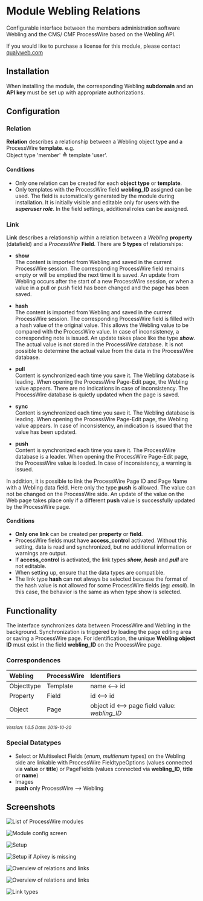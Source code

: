 Module Webling Relations
=========================

Configurable interface between the members administration software Webling and the CMS/ CMF ProcessWire based on the Webling API.

If you would like to purchase a license for this module, please contact [qualyweb.com](https://qualyweb.com/en/contact/)

## Installation

When installing the module, the corresponding Webling **subdomain** and an **API key** must be set up with appropriate authorizations.

## Configuration

### Relation
**Relation** describes a relationship between a Webling object type and a ProcessWire **template**. e.g.  
Object type 'member' <big>&#x2259;</big> template 'user'.

#### Conditions
+ Only one relation can be created for each **object type** or **template**.
+ Only templates with the ProcessWire field **webling_ID** assigned can be used. The field is automatically generated by the module during installation. It is initially visible and editable only for users with the _**superuser role**_. In the field settings, additional roles can be assigned.

### Link
**Link** describes a relationship within a relation between a *Webling* **property** (datafield) and a *ProcessWire* **Field**. There are **5 types** of relationships:

+ **show**  
	The content is imported from Webling and saved in the current ProcessWire session. The corresponding ProcessWire field remains empty or will be emptied the next time it is saved. An update from Webling occurs after the start of a new ProcessWire session, or when a value in a pull or push field has been changed and the page has been saved.
	
+ **hash**  
	The content is imported from Webling and saved in the current ProcessWire session. The corresponding ProcessWire field is filled with a hash value of the original value. This allows the Webling value to be compared with the ProcessWire value. In case of inconsistency, a corresponding note is issued. An update takes place like the type _**show**_. The actual value is not stored in the ProcessWire database. It is not possible to determine the actual value from the data in the ProcessWire database.
	
+ **pull**	  
	Content is synchronized each time you save it. The Webling database is leading. When opening the ProcessWire Page-Edit page, the Webling value appears. There are no indications in case of inconsistency. The ProcessWire database is quietly updated when the page is saved.
	
+ **sync**  
	Content is synchronized each time you save it. The Webling database is leading. When opening the ProcessWire Page-Edit page, the Webling value appears. In case of inconsistency, an indication is issued that the value has been updated.
	
+ **push**  
	Content is synchronized each time you save it. The ProcessWire database is a leader. When opening the ProcessWire Page-Edit page, the ProcessWire value is loaded. In case of inconsistency, a warning is issued.
	
In addition, it is possible to link the ProcessWire Page ID and Page Name with a Webling data field. Here only the type **push** is allowed. The value can not be changed on the ProcessWire side. An update of the value on the Web page takes place only if a different **push** value is successfully updated by the ProcessWire page.

#### Conditions
+ **Only one link** can be created per **property** or **field**.
+ ProcessWire fields must have **access_control** activated. Without this setting, data is read and synchronized, but no additional information or warnings are output.
+ If **access_control** is activated, the link types _**show**_, _**hash**_ and _**pull**_ are not editable.
+ When setting up, ensure that the data types are compatible.
+ The link type **hash** can not always be selected because the format of the hash value is not allowed for some ProcessWire fields (eg: *email*). In this case, the behavior is the same as when type show is selected.

## Functionality

The interface synchronizes data between ProcessWire and Webling in the background. Synchronization is triggered by loading the page editing area or saving a ProcessWire page. For identification, the unique **Webling object ID** must exist in the field **webling_ID** on the ProcessWire page.

### Correspondences

| Webling | ProcessWire | Identifiers |
|:--|:--|:--|
| Objecttype | Template | name &xharr; id |
| Property | Field | id &xharr; id |
| Object | Page | object id &xharr; page field value: *webling_ID* |

<small>_Version: 1.0.5 Date: 2019-10-20_</small>

### Special Datatypes
+ Select or Multiselect Fields (*enum*, *multienum* types) on the Webling side are linkable with ProcessWire FieldtypeOptions (values connected via **value** or **title**) or PageFields (values connected via **webling_ID**, **title** or **name**)
+ Images  
	**push** only ProcessWire &xrarr; Webling
	
## Screenshots

![List of ProcessWire modules](screenshots/install-1-general.png)

![Module config screen](screenshots/install-2-modul-config.png)

![Setup](screenshots/setup-1-path.png)

![Setup if Apikey is missing](screenshots/setup-2-missingapikey.png)

![Overview of relations and links](screenshots/setup-8-full.png)

![Overview of relations and links](screenshots/setup-4-relation-create-object.png)

![Link types](screenshots/setup-7-link-types.png)